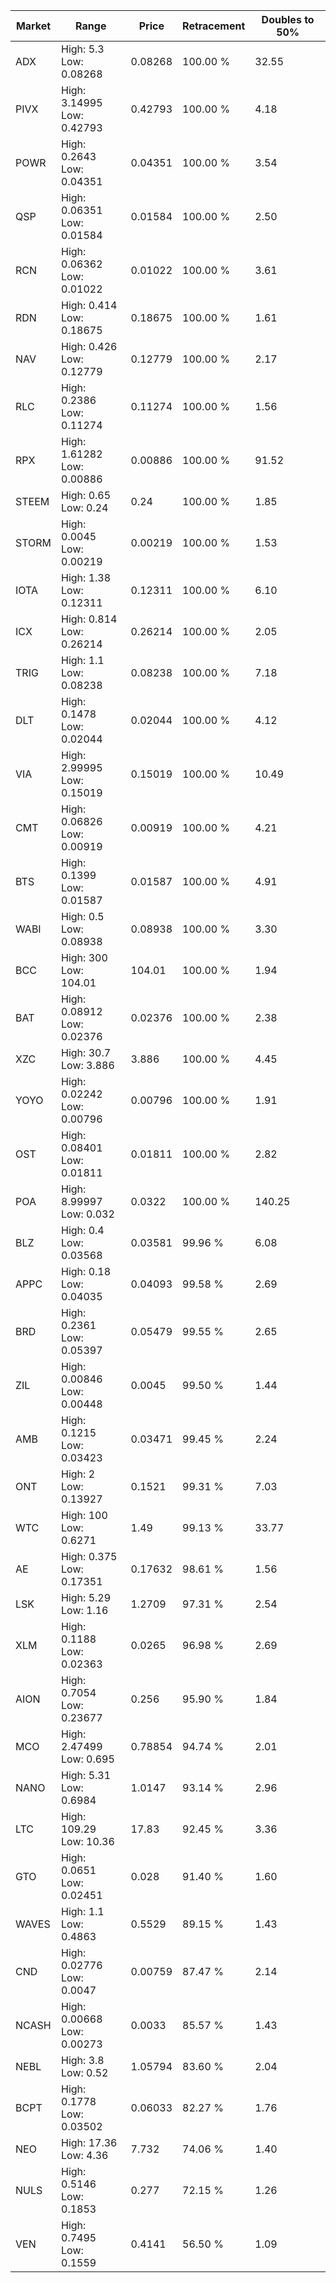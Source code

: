 | Market | Range | Price| Retracement | Doubles to 50% |
| --- | --- | --- | --- | --- |
| ADX | High: 5.3<br />Low: 0.08268 | 0.08268 | 100.00 % | 32.55 |
| PIVX | High: 3.14995<br />Low: 0.42793 | 0.42793 | 100.00 % | 4.18 |
| POWR | High: 0.2643<br />Low: 0.04351 | 0.04351 | 100.00 % | 3.54 |
| QSP | High: 0.06351<br />Low: 0.01584 | 0.01584 | 100.00 % | 2.50 |
| RCN | High: 0.06362<br />Low: 0.01022 | 0.01022 | 100.00 % | 3.61 |
| RDN | High: 0.414<br />Low: 0.18675 | 0.18675 | 100.00 % | 1.61 |
| NAV | High: 0.426<br />Low: 0.12779 | 0.12779 | 100.00 % | 2.17 |
| RLC | High: 0.2386<br />Low: 0.11274 | 0.11274 | 100.00 % | 1.56 |
| RPX | High: 1.61282<br />Low: 0.00886 | 0.00886 | 100.00 % | 91.52 |
| STEEM | High: 0.65<br />Low: 0.24 | 0.24 | 100.00 % | 1.85 |
| STORM | High: 0.0045<br />Low: 0.00219 | 0.00219 | 100.00 % | 1.53 |
| IOTA | High: 1.38<br />Low: 0.12311 | 0.12311 | 100.00 % | 6.10 |
| ICX | High: 0.814<br />Low: 0.26214 | 0.26214 | 100.00 % | 2.05 |
| TRIG | High: 1.1<br />Low: 0.08238 | 0.08238 | 100.00 % | 7.18 |
| DLT | High: 0.1478<br />Low: 0.02044 | 0.02044 | 100.00 % | 4.12 |
| VIA | High: 2.99995<br />Low: 0.15019 | 0.15019 | 100.00 % | 10.49 |
| CMT | High: 0.06826<br />Low: 0.00919 | 0.00919 | 100.00 % | 4.21 |
| BTS | High: 0.1399<br />Low: 0.01587 | 0.01587 | 100.00 % | 4.91 |
| WABI | High: 0.5<br />Low: 0.08938 | 0.08938 | 100.00 % | 3.30 |
| BCC | High: 300<br />Low: 104.01 | 104.01 | 100.00 % | 1.94 |
| BAT | High: 0.08912<br />Low: 0.02376 | 0.02376 | 100.00 % | 2.38 |
| XZC | High: 30.7<br />Low: 3.886 | 3.886 | 100.00 % | 4.45 |
| YOYO | High: 0.02242<br />Low: 0.00796 | 0.00796 | 100.00 % | 1.91 |
| OST | High: 0.08401<br />Low: 0.01811 | 0.01811 | 100.00 % | 2.82 |
| POA | High: 8.99997<br />Low: 0.032 | 0.0322 | 100.00 % | 140.25 |
| BLZ | High: 0.4<br />Low: 0.03568 | 0.03581 | 99.96 % | 6.08 |
| APPC | High: 0.18<br />Low: 0.04035 | 0.04093 | 99.58 % | 2.69 |
| BRD | High: 0.2361<br />Low: 0.05397 | 0.05479 | 99.55 % | 2.65 |
| ZIL | High: 0.00846<br />Low: 0.00448 | 0.0045 | 99.50 % | 1.44 |
| AMB | High: 0.1215<br />Low: 0.03423 | 0.03471 | 99.45 % | 2.24 |
| ONT | High: 2<br />Low: 0.13927 | 0.1521 | 99.31 % | 7.03 |
| WTC | High: 100<br />Low: 0.6271 | 1.49 | 99.13 % | 33.77 |
| AE | High: 0.375<br />Low: 0.17351 | 0.17632 | 98.61 % | 1.56 |
| LSK | High: 5.29<br />Low: 1.16 | 1.2709 | 97.31 % | 2.54 |
| XLM | High: 0.1188<br />Low: 0.02363 | 0.0265 | 96.98 % | 2.69 |
| AION | High: 0.7054<br />Low: 0.23677 | 0.256 | 95.90 % | 1.84 |
| MCO | High: 2.47499<br />Low: 0.695 | 0.78854 | 94.74 % | 2.01 |
| NANO | High: 5.31<br />Low: 0.6984 | 1.0147 | 93.14 % | 2.96 |
| LTC | High: 109.29<br />Low: 10.36 | 17.83 | 92.45 % | 3.36 |
| GTO | High: 0.0651<br />Low: 0.02451 | 0.028 | 91.40 % | 1.60 |
| WAVES | High: 1.1<br />Low: 0.4863 | 0.5529 | 89.15 % | 1.43 |
| CND | High: 0.02776<br />Low: 0.0047 | 0.00759 | 87.47 % | 2.14 |
| NCASH | High: 0.00668<br />Low: 0.00273 | 0.0033 | 85.57 % | 1.43 |
| NEBL | High: 3.8<br />Low: 0.52 | 1.05794 | 83.60 % | 2.04 |
| BCPT | High: 0.1778<br />Low: 0.03502 | 0.06033 | 82.27 % | 1.76 |
| NEO | High: 17.36<br />Low: 4.36 | 7.732 | 74.06 % | 1.40 |
| NULS | High: 0.5146<br />Low: 0.1853 | 0.277 | 72.15 % | 1.26 |
| VEN | High: 0.7495<br />Low: 0.1559 | 0.4141 | 56.50 % | 1.09 |
